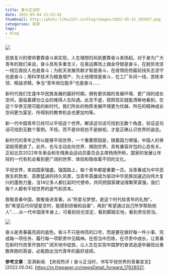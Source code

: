 ```yaml
---
title: 奋斗正当时
date: 2022-05-04 21:23:43
thumbnail: http://photo.lihui327.cn/blog/images/2022-05-22_203927.png
categories: 澎湃
tags:
- blog
---
```


![](http://photo.lihui327.cn/blog/2022/741.png)

民族复兴的使命要靠奋斗来实现，人生理想的风帆要靠奋斗来扬起。对于身为广大青年的我们来说，奋斗具有多重含义，在奥运赛场上摘金夺银是奋斗，在脱贫攻坚一线忘我投入也是奋斗；为航天发展贡献才智是奋斗，在疫情防控最前线矢志坚守也是奋斗；用科学技术为粮食增产、为土地增效是奋斗，在工厂车间一线，苦练本领、精益求精，争当“青年岗位能手”也是奋斗……

新时代我们生逢中华民族发展的最好时期，拥有更优越的发展环境、更广阔的成长空间，面临着建功立业的难得人生际遇。此言不虚，观照现实就能清晰地看到，在这个孕育无限可能的新时代，我们所处的物质发展环境更为优越、所在的精神成长空间更为富足、所得到的教育机会也更加均等。

新一代中国青年已经可以平视这个世界。解读这句话可找到无数个角度，验证这句话可找到无数个案例。平视，而不是仰视也不是俯视，才是正确认识世界的姿态。

新时代的青年之所以能够平视世界，一个重要原因是，随着国力增强，中国人的脊梁挺得更直了。此外，也与主动走向世界、拥抱世界，具有兼容并包的心态有关。正如北京2022年冬奥会和冬残奥会运动员委员会主席杨扬所称，国家的发展让年轻的一代有机会看到更广阔的世界、体验和吸收着不同的文化。

平视世界，来自国家强盛。强国路上，每个青年都是重要一员。当青春成为中华民族生机勃发、高歌猛进的持久风景，当青年英雄成为驱动中华民族加速迈向伟大复兴的蓬勃力量，当14亿多人都扛起时代使命，共同把国家建设得繁荣富强，我们每个人都有平视世界的底气和资本。

致敬青春中国，致敬奋进青春。从“热爱与梦想，是这个时代给青年的礼物”，到“希望后代仰望星空时，能感到骄傲和自豪”，再到“希望通过自己所学帮助他人”……从一代中国青年身上，可看到目光坚定，看到脚踏实地，看到责任担当。

![](http://photo.lihui327.cn/blog/2022/fendou.jpeg)

奋斗是青春最亮丽的底色。奋斗不只是响亮的口号，而是要在做好每一件小事、完成每一项任务、履行每一项职责中见精神。在担当中历练，在尽责中成长，让青春在新时代改革开放的广阔天地中绽放，让人生在实现中国梦的奋进追逐中展现出勇敢奔跑的英姿，必能跑出当代青年的最好成绩。

**参考文章**：澎湃新闻. 【央视热评丨奋斗正当时，书写平视世界的青春宣言】[2022.05.04]. <https://m.thepaper.cn/newsDetail_forward_17928021>.